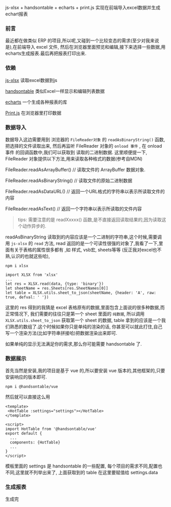 js-xlsx + handsontable + echarts + print.js 实现在前端导入excel数据并生成echart报表
### 前言
最近都在做类似 ERP 的项目,所以呢,又碰到一个比较变态的需求(至少对我来说是),在前端导入 excel 文件,
然后在浏览器里面预览和编辑,接下来选择一些数据,用echarts生成报表.最后再把报表打印出来.

### 依赖

[js-xlsx](https://github.com/SheetJS/js-xlsx) 读取excel数据到js

[handsontable](https://github.com/handsontable/handsontable) 类似Excel一样显示和编辑列表数据

[echarts](https://github.com/apache/incubator-echarts) 一个生成各种报表的库

[Print.js](https://github.com/crabbly/Print.js) 在浏览器里打印数据


### 数据导入

数据导入这边需要用到 浏览器的 `FileReader对象` 的 `readAsBinaryString()` 函数, 把选择的文件读取出来,
然后再监听 FileReader 对象的 `onload 事件` , 在 onload 事件 的回调函数中,我们可以获取到 读取的二进制数据.
这里顺便提一下, FileReader 对象提供以下方法,用来读取各种格式的数据(参考自MDN)

FileReader.readAsArrayBuffer()  // 读取文件的 ArrayBuffer 数据对象.

FileReader.readAsBinaryString() // 读取文件的原始二进制数据

FileReader.readAsDataURL()      // 返回一个URL格式的字符串以表示所读取文件的内容

FileReader.readAsText()         // 返回一个字符串以表示所读取的文件内容


> tips: 需要注意的是 readXxxxx() 函数,是不直接返回读取结果的,因为读取这个动作异步的.

readAsBinaryString 读取到的内容应该是一个二进制的字符串,这个时候,需要调用 `js-xlsx`
的 `read` 方法, read 返回的是一个可读性很强的对象了,我看了一下,里面有关于表格的属性很多都有
,如 样式, vsb宏, sheets等等 (反正我对excel也不熟,认识的也就这些哈),

```
npm i xlsx
```

```
import XLSX from 'xlsx'
...
let res = XLSX.read(data, {type: 'binary'})
let sheetName = res.Sheets[res.SheetNames[0]]
let table = XLSX.utils.sheet_to_json(sheetName, {header: 'A', raw: true, defval: ' '})
```

这里的 res 得到的我猜是 excel 表格原有的数据,里面包含上面说的很多种数据,而正常情况下,
我们需要的往往只是第一个 sheet 里面的 `纯数据`, 所以调用 `XLSX.utils.sheet_to_json`
获取第一个 sheet 的数据, table 拿到的应该是一个我们熟悉的数组了.这个时候如果你只是单纯的渲染的话,
你甚至可以就此打住,自己写一个渲染方法(比如字符串拼接哈)把数据渲染出来即可.

如果单纯的显示无法满足你的需求,那么你可能需要 handsontable 了.

### 数据展示

首先当然是安装,我的项目是基于 vue 的,所以要安装 vue 版本的,其他框架的,只要安装响应的版本即可.
```
npm i @handsontable/vue
```
然后就可以直接这么用
```
<template>
 <HotTable :settings="settings"></HotTable>
</template>

<script>
import HotTable from '@handsontable/vue'
export default {
  ...
  components: {HotTable}
  ...
}
</script>
```

模板里面的 settings 是 handsontable 的一些配置, 每个项目的需求不同,配置也不同,这里就不列举出来了, 上面获取到的 table 在这里要赋值给 settings.data

### 生成报表

生成完
